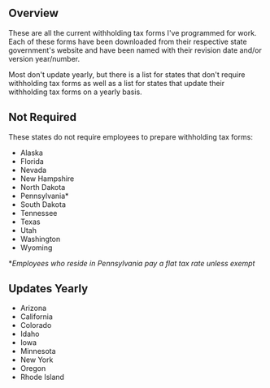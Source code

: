## Overview

These are all the current withholding tax forms I've programmed for work. Each of these forms have been downloaded from their respective state government's website and have been named with their revision date and/or version year/number. 

Most don't update yearly, but there is a list for states that don't require withholding tax forms as well as a list for states that update their withholding tax forms on a yearly basis.

## Not Required
These states do not require employees to prepare withholding tax forms:
- Alaska
- Florida
- Nevada
- New Hampshire
- North Dakota
- Pennsylvania*
- South Dakota
- Tennessee
- Texas
- Utah
- Washington
- Wyoming

**Employees who reside in Pennsylvania pay a flat tax rate unless exempt*

## Updates Yearly
- Arizona
- California
- Colorado
- Idaho
- Iowa
- Minnesota
- New York
- Oregon
- Rhode Island

